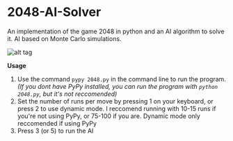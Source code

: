 # 2048-AI-Solver

An implementation of the game 2048 in python and an AI algorithm to solve it. AI based on Monte Carlo simulations.

![alt tag](https://raw.githubusercontent.com/hammadj/2048-AI-Solver/master/screen.png)


**Usage**

1. Use the command `pypy 2048.py` in the command line to run the program. _(If you dont have PyPy installed, you can run the program with `python 2048.py`, but it's not reccomended)_ 
2. Set the number of runs per move by pressing 1 on your keyboard, or press 2 to use dynamic mode. I reccomend running with 10-15 runs if you're not using PyPy, or 75-100 if you are. Dynamic mode only reccomended if using PyPy
3. Press 3 (or 5) to run the AI
